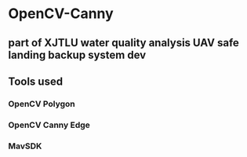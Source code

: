 # OpenCV-Canny

## part of XJTLU water quality analysis UAV safe landing backup system dev

## Tools used
### OpenCV Polygon
### OpenCV Canny Edge
### MavSDK
